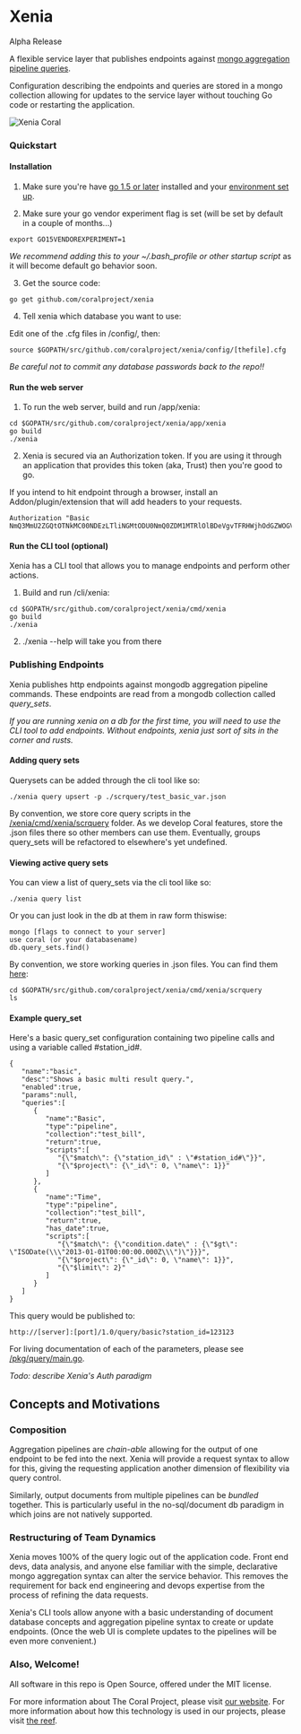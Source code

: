 # Xenia

Alpha Release

A flexible service layer that publishes endpoints against [mongo aggregation pipeline queries](https://docs.mongodb.org/manual/core/aggregation-introduction/).  

Configuration describing the endpoints and queries are stored in a mongo collection allowing for updates to the service layer without touching Go code or restarting the application.


![Xenia Coral](http://www.101-saltwater-aquarium.com/graphics/xenia.jpg)


### Quickstart

#### Installation

1) Make sure you're have [go 1.5 or later](https://golang.org/dl/) installed and your [environment set up](https://golang.org/doc/install).

2) Make sure your go vendor experiment flag is set (will be set by default in a couple of months...)

```
export GO15VENDOREXPERIMENT=1
```

_We recommend adding this to your ~/.bash_profile or other startup script_ as it will become default go behavior soon.

3) Get the source code:

```
go get github.com/coralproject/xenia
```

4) Tell xenia which database you want to use:

Edit one of the .cfg files in /config/, then:

```
source $GOPATH/src/github.com/coralproject/xenia/config/[thefile].cfg
```

_Be careful not to commit any database passwords back to the repo!!_


#### Run the web server

1) To run the web server, build and run /app/xenia:

```
cd $GOPATH/src/github.com/coralproject/xenia/app/xenia
go build
./xenia
```

2) Xenia is secured via an Authorization token.  If you are using it through an application that provides this token (aka, Trust) then you're good to go.  

If you intend to hit endpoint through a browser, install an Addon/plugin/extension that will add headers to your requests. 

```
Authorization "Basic NmQ3MmU2ZGQtOTNkMC00NDEzLTliNGMtODU0NmQ0ZDM1MTRlOlBDeVgvTFRHWjhOdGZWOGVReXZObkpydm4xc2loQk9uQW5TNFpGZGNFdnc9"
```

#### Run the CLI tool (optional)

Xenia has a CLI tool that allows you to manage endpoints and perform other actions.

1) Build and run /cli/xenia:

```
cd $GOPATH/src/github.com/coralproject/xenia/cmd/xenia
go build
./xenia
```

2) ./xenia --help will take you from there


### Publishing Endpoints

Xenia publishes http endpoints against mongodb aggregation pipeline commands.  These endpoints are read from a mongodb collection called _query\_sets_.

_If you are running xenia on a db for the first time, you will need to use the CLI tool to add endpoints.  Without endpoints, xenia just sort of sits in the corner and rusts._

#### Adding query sets

Querysets can be added through the cli tool like so:

```
./xenia query upsert -p ./scrquery/test_basic_var.json
```

By convention, we store core query scripts in the [/xenia/cmd/xenia/scrquery](https://github.com/CoralProject/xenia/tree/master/cmd/xenia/scrquery) folder.  As we develop Coral features, store the .json files there so other members can use them.  Eventually, groups query_sets will be refactored to elsewhere's yet undefined.


#### Viewing active query sets

You can view a list of query_sets via the cli tool like so:

```
./xenia query list
```

Or you can just look in the db at them in raw form thiswise:

```
mongo [flags to connect to your server]
use coral (or your databasename)
db.query_sets.find()
```

By convention, we store working queries in .json files.  You can find them [here](cmd/xenia/scrquery/):

```
cd $GOPATH/src/github.com/coralproject/xenia/cmd/xenia/scrquery
ls
```

#### Example query_set

Here's a basic query_set configuration containing two pipeline calls and using a variable called #station_id#.


```
{
   "name":"basic",
   "desc":"Shows a basic multi result query.",
   "enabled":true,
   "params":null,
   "queries":[
      {
         "name":"Basic",
         "type":"pipeline",
         "collection":"test_bill",
         "return":true,
         "scripts":[
            "{\"$match\": {\"station_id\" : \"#station_id#\"}}",
            "{\"$project\": {\"_id\": 0, \"name\": 1}}"
         ]
      },
      {
         "name":"Time",
         "type":"pipeline",
         "collection":"test_bill",
         "return":true,
         "has_date":true,
         "scripts":[
            "{\"$match\": {\"condition.date\" : {\"$gt\": \"ISODate(\\\"2013-01-01T00:00:00.000Z\\\")\"}}}",
            "{\"$project\": {\"_id\": 0, \"name\": 1}}",
            "{\"$limit\": 2}"
         ]
      }
   ]
}
```

This query would be published to:

```
http://[server]:[port]/1.0/query/basic?station_id=123123
```

For living documentation of each of the parameters, please see [/pkg/query/main.go](pkg/query/main.go).


*Todo: describe Xenia's Auth paradigm*

## Concepts and Motivations

### Composition

Aggregation pipelines are _chain-able_ allowing for the output of one endpoint to be fed into the next. Xenia will provide a request syntax to allow for this, giving the requesting application another dimension of flexibility via query control.

Similarly, output documents from multiple pipelines can be _bundled_ together. This is particularly useful in the no-sql/document db paradigm in which joins are not natively supported.

### Restructuring of Team Dynamics

Xenia moves 100% of the query logic out of the application code. Front end devs, data analysis, and anyone else familiar with the simple, declarative mongo aggregation syntax can alter the service behavior. This removes the requirement for back end engineering and devops expertise from the process of refining the data requests.

Xenia's CLI tools allow anyone with a basic understanding of document database concepts and aggregation pipeline syntax to create or update endpoints.  (Once the web UI is complete updates to the pipelines will be even more convenient.) 


### Also, Welcome!

All software in this repo is Open Source, offered under the MIT license.

For more information about The Coral Project, please visit [our website](https://coralproject.net).  For more information about how this technology is used in our projects, please visit [the reef](https://github.com/coralproject/reef).

